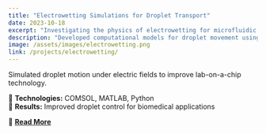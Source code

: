 ```yaml
---
title: "Electrowetting Simulations for Droplet Transport"
date: 2023-10-18
excerpt: "Investigating the physics of electrowetting for microfluidic applications."
description: "Developed computational models for droplet movement using electrowetting."
image: /assets/images/electrowetting.png
link: /projects/electrowetting/
---
```


Simulated droplet motion under electric fields to improve lab-on-a-chip technology.

🔹 **Technologies:** COMSOL, MATLAB, Python  
🔹 **Results:** Improved droplet control for biomedical applications  

🔗 **[Read More](/projects/electrowetting/)**
